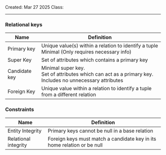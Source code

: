 Created: Mar 27 2025
Class: 
- - -

### Relational keys
| Name          | Definition                                                                                                 |
| ------------- | ---------------------------------------------------------------------------------------------------------- |
| Primary key   | Unique value(s) within a relation to identify a tuple<br>Minimal (Only requires necessary info)            |
| Super Key     | Set of attributes which contains a primary key                                                             |
| Candidate key | Minimal super key.<br>Set of attributes which can act as a primary key. Includes no unnecessary attributes |
| Foreign Key   | Unique value within a relation to identify a tuple from a different relation                               |

### Constraints
| **Name**             | **Definition**                                                          |
| -------------------- | ----------------------------------------------------------------------- |
| Entity Integrity     | Primary keys cannot be null in a base relation                          |
| Relational integrity | Foreign keys must match a candidate key in its home relation or be null |


